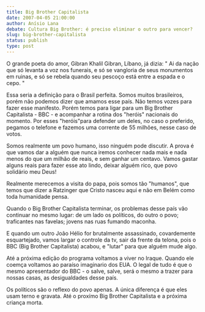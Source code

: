 ```yaml
---
title: Big Brother Capitalista 
date: 2007-04-05 21:00:00
author: Anísio Lana
debate: Cultura Big Brother: é preciso eliminar o outro para vencer?
slug: big-brother-capitalista
status: publish 
type: post
---
```


O grande poeta do amor, Gibran Khalil Gibran, Líbano, já dizia: " Ai da nação que só levanta a voz nos funerais, e só se vangloria de seus monumentos em ruinas, e só se rebela quando seu pescoço está entre a espada e o cepo. "  

Essa seria a definição para o Brasil perfeita. Somos muitos brasileiros, porém não podemos dizer que amamos esse país. Não temos vozes para fazer esse manifesto. Porém temos para ligar para um Big Brother Capitalista - BBC - e acompanhar a rotina dos "heróis" nacionais do momento. Por esses "heróis"para defender um deles, no caso o preferido, pegamos o telefone e fazemos uma corrente de 55 milhões, nesse caso de votos.  

Somos realmente um povo humano, isso ninguém pode discutir. A prova é que vamos dar a alguém que nunca iremos conhecer nada mais e nada menos do que um milhão de reais, e sem ganhar um centavo. Vamos gastar alguns reais para fazer esse ato lindo, deixar alguém rico, que povo solidário meu Deus!  

Realmente merecemos a visita do papa, pois somos tão "humanos", que temos que dizer a Ratzinger que Cristo nasceu aqui e não em Belém como toda humanidade pensa.  

Quando o Big Brother Capitalista terminar, os problemas desse país vão continuar no mesmo lugar: de um lado os políticos, do outro o povo; traficantes nas favelas; jovens nas ruas fumando maconha.  

E quando um outro João Hélio for brutalmente assassinado, covardemente esquartejado, vamos largar o controle da tv, sair da frente da telona, pois o BBC (Big Brother Capitalista) acabou, e "lutar" para que alguém mude algo.  

Até a próxima edição do programa voltamos a viver no Iraque. Quando ele coemça voltamos ao paraíso imaginario dos EUA. O legal de tudo é que o mesmo apresentador do BBC - o salve, salve, será o mesmo a trazer para nossas casas, as desigualdades desse país.  

Os políticos são o reflexo do povo apenas. A única diferença é que eles usam terno e gravata. Até o proxímo Big Brother Capitalista e a próxima criança morta.

